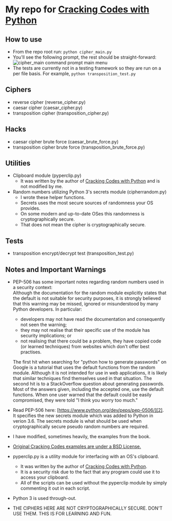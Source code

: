 # My repo for [Cracking Codes with Python][1]

## How to use

- From the repo root run:  `python cipher_main.py`
- You'll see the following prompt, the rest should be straight-forward:
  ![cipher_main command prompt main menu](https://github.com/cipherphage/Cracking_codes_python/blob/master/cipher_main_main_menu.jpg?raw=true)
- The tests are currently not in a testing framework so they are run on a per file basis.  For example,  `python transposition_test.py`

## Ciphers

- reverse cipher (reverse_cipher.py)
- caesar cipher (caesar_cipher.py)
- transposition cipher (transposition_cipher.py)

## Hacks

- caesar cipher brute force (caesar_brute_force.py)
- transposition cipher brute force (transposition_brute_force.py)

## Utilities

- Clipboard module (pyperclip.py)
    - It was written by the author of [Cracking Codes with Python][1] and is not modified by me.
- Random numbers utilizing Python 3's secrets module (cipherrandom.py)
    - I wrote these helper functions.
    - Secrets uses the most secure sources of randomness your OS provides.
    - On some modern and up-to-date OSes this randomness is cryptographically secure.
    - That does not mean the cipher is cryptographically secure.

## Tests

- transposition encrypt/decrypt test (transposition_test.py)

## Notes and Important Warnings

- PEP-506 has some important notes regarding random numbers used in a security context:  
  Although the documentation for the random module explicitly states that the default is not suitable for security purposes, it is strongly believed that this warning may be missed, ignored or misunderstood by many Python developers. In particular:

    - developers may not have read the documentation and consequently not seen the warning;
    - they may not realise that their specific use of the module has security implications; or
    - not realising that there could be a problem, they have copied code (or learned techniques) from websites which don't offer best practises.
  
  The first hit when searching for "python how to generate passwords" on Google is a tutorial that uses the default functions from the random module. Although it is not intended for use in web applications, it is likely that similar techniques find themselves used in that situation. The second hit is to a StackOverflow question about generating passwords. Most of the answers given, including the accepted one, use the default functions. When one user warned that the default could be easily compromised, they were told "I think you worry too much."
- Read PEP-506 here: [https://www.python.org/dev/peps/pep-0506/][2]. It specifies the new secrets module which was added to Python in verion 3.6.  The secrets module is what should be used when cryptographically secure pseudo random numbers are required.
- I have modified, sometimes heavily, the examples from the book.
- [Original Cracking Codes examples are under a BSD License.][1]
- pyperclip.py is a utility module for interfacing with an OS's clipboard.
    - It was written by the author of [Cracking Codes with Python][1].
    - It is a security risk due to the fact that any program could use it to access your clipboard.
    - All of the scripts can be used without the pyperclip module by simply commenting it out in each script.
- Python 3 is used through-out.
- THE CIPHERS HERE ARE NOT CRYPTOGRAPHICALLY SECURE.  DON'T USE THEM.  THIS IS FOR LEARNING AND FUN.

[1]:https://www.nostarch.com/crackingcodes/
[2]:https://www.python.org/dev/peps/pep-0506/